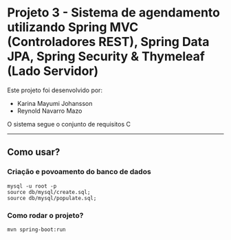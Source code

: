 # Projeto 3 - Sistema de agendamento utilizando Spring MVC (Controladores REST), Spring Data JPA, Spring Security & Thymeleaf (Lado Servidor)

Este projeto foi desenvolvido por:
- Karina Mayumi Johansson 
- Reynold Navarro Mazo

O sistema segue o conjunto de requisitos C

___
## Como usar?

### Criação e povoamento do banco de dados

```
mysql -u root -p
source db/mysql/create.sql;
source db/mysql/populate.sql;
```

### Como rodar o projeto?

```
mvn spring-boot:run
```
